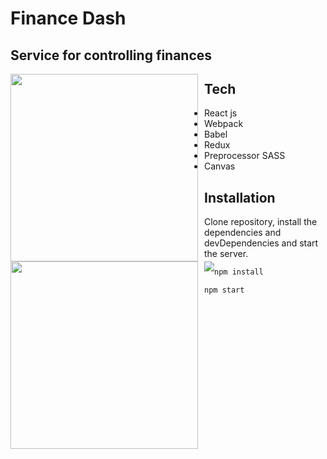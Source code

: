 # Finance Dash
## Service for controlling finances

<img src="http://pzmskh47.beget.tech/imagesProj/screenshoot1" style="float: left; margin-right: 10px" width="300"/>
<img src="http://pzmskh47.beget.tech/imagesProj/screenshoot2" style="float: left; margin-right: 10px" width="300"/>
<img src="http://pzmskh47.beget.tech/imagesProj/screenshoot3" style="float: left; width="300"/>

## Tech

- React js
- Webpack
- Babel
- Redux
- Preprocessor SASS
- Canvas

## Installation

Clone repository, install the dependencies and devDependencies and start the server.

```sh
npm install
```

```sh
npm start
```

